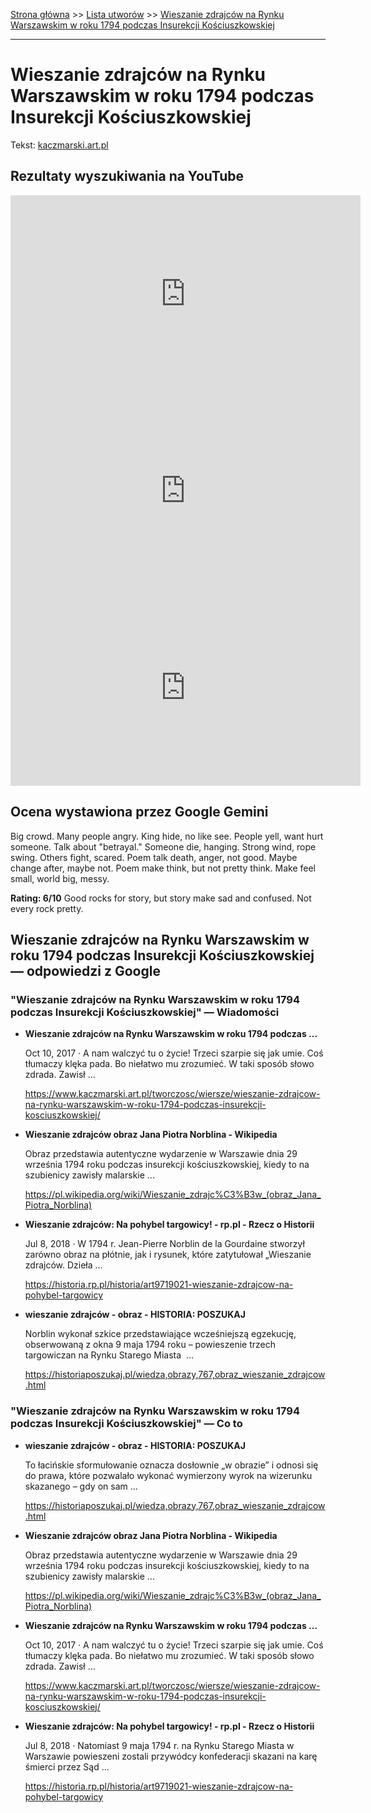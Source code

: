 [Strona główna](../index.md) >> [Lista utworów](../list.md) >> [Wieszanie zdrajców na Rynku Warszawskim w roku 1794 podczas Insurekcji Kościuszkowskiej](634.md)

---

# Wieszanie zdrajców na Rynku Warszawskim w roku 1794 podczas Insurekcji Kościuszkowskiej

Tekst: [kaczmarski.art.pl](https://www.kaczmarski.art.pl/tworczosc/wiersze/wieszanie-zdrajcow-na-rynku-warszawskim-w-roku-1794-podczas-insurekcji-kosciuszkowskiej/)

## Rezultaty wyszukiwania na YouTube

<iframe width="560" height="315" src="https://www.youtube.com/embed/FzJkSHhZAxo?si=IdontcarewhotheIRSsendsImnotpayingtaxes" title="YouTube video player" frameborder="0" allow="accelerometer; autoplay; clipboard-write; encrypted-media; gyroscope; picture-in-picture; web-share" referrerpolicy="strict-origin-when-cross-origin" allowfullscreen></iframe>

<iframe width="560" height="315" src="https://www.youtube.com/embed/YLuMe8LVR7g?si=IdontcarewhotheIRSsendsImnotpayingtaxes" title="YouTube video player" frameborder="0" allow="accelerometer; autoplay; clipboard-write; encrypted-media; gyroscope; picture-in-picture; web-share" referrerpolicy="strict-origin-when-cross-origin" allowfullscreen></iframe>

<iframe width="560" height="315" src="https://www.youtube.com/embed/6p1hV_rKzGU?si=IdontcarewhotheIRSsendsImnotpayingtaxes" title="YouTube video player" frameborder="0" allow="accelerometer; autoplay; clipboard-write; encrypted-media; gyroscope; picture-in-picture; web-share" referrerpolicy="strict-origin-when-cross-origin" allowfullscreen></iframe>

## Ocena wystawiona przez Google Gemini

Big crowd. Many people angry. King hide, no like see. People yell, want hurt someone. Talk about "betrayal." Someone die, hanging. Strong wind, rope swing. Others fight, scared. Poem talk death, anger, not good. Maybe change after, maybe not. Poem make think, but not pretty think. Make feel small, world big, messy.

**Rating: 6/10** Good rocks for story, but story make sad and confused. Not every rock pretty.


## Wieszanie zdrajców na Rynku Warszawskim w roku 1794 podczas Insurekcji Kościuszkowskiej — odpowiedzi z Google

### "Wieszanie zdrajców na Rynku Warszawskim w roku 1794 podczas Insurekcji Kościuszkowskiej" — Wiadomości

- **Wieszanie zdrajców na Rynku Warszawskim w roku 1794 podczas ...**

    Oct 10, 2017  ·  A nam walczyć tu o życie! Trzeci szarpie się jak umie. Coś tłumaczy klęka pada. Bo niełatwo mu zrozumieć. W taki sposób słowo zdrada. Zawisł ... 

   <https://www.kaczmarski.art.pl/tworczosc/wiersze/wieszanie-zdrajcow-na-rynku-warszawskim-w-roku-1794-podczas-insurekcji-kosciuszkowskiej/>
- **Wieszanie zdrajców obraz Jana Piotra Norblina - Wikipedia**

    Obraz przedstawia autentyczne wydarzenie w Warszawie dnia 29 września 1794 roku podczas insurekcji kościuszkowskiej, kiedy to na szubienicy zawisły malarskie ... 

   <https://pl.wikipedia.org/wiki/Wieszanie_zdrajc%C3%B3w_(obraz_Jana_Piotra_Norblina)>
- **Wieszanie zdrajców: Na pohybel targowicy! - rp.pl - Rzecz o Historii**

    Jul 8, 2018  ·  W 1794 r. Jean-Pierre Norblin de la Gourdaine stworzył zarówno obraz na płótnie, jak i rysunek, które zatytułował „Wieszanie zdrajców. Dzieła ... 

   <https://historia.rp.pl/historia/art9719021-wieszanie-zdrajcow-na-pohybel-targowicy>
- **wieszanie zdrajców - obraz - HISTORIA: POSZUKAJ**

    Norblin wykonał szkice przedstawiające wcześniejszą egzekucję, obserwowaną z okna 9 maja 1794 roku – powieszenie trzech targowiczan na Rynku Starego Miasta  ... 

   <https://historiaposzukaj.pl/wiedza,obrazy,767,obraz_wieszanie_zdrajcow.html>

### "Wieszanie zdrajców na Rynku Warszawskim w roku 1794 podczas Insurekcji Kościuszkowskiej" — Co to

- **wieszanie zdrajców - obraz - HISTORIA: POSZUKAJ**

    To łacińskie sformułowanie oznacza dosłownie „w obrazie” i odnosi się do prawa, które pozwalało wykonać wymierzony wyrok na wizerunku skazanego – gdy on sam ... 

   <https://historiaposzukaj.pl/wiedza,obrazy,767,obraz_wieszanie_zdrajcow.html>
- **Wieszanie zdrajców obraz Jana Piotra Norblina - Wikipedia**

    Obraz przedstawia autentyczne wydarzenie w Warszawie dnia 29 września 1794 roku podczas insurekcji kościuszkowskiej, kiedy to na szubienicy zawisły malarskie ... 

   <https://pl.wikipedia.org/wiki/Wieszanie_zdrajc%C3%B3w_(obraz_Jana_Piotra_Norblina)>
- **Wieszanie zdrajców na Rynku Warszawskim w roku 1794 podczas ...**

    Oct 10, 2017  ·  A nam walczyć tu o życie! Trzeci szarpie się jak umie. Coś tłumaczy klęka pada. Bo niełatwo mu zrozumieć. W taki sposób słowo zdrada. Zawisł ... 

   <https://www.kaczmarski.art.pl/tworczosc/wiersze/wieszanie-zdrajcow-na-rynku-warszawskim-w-roku-1794-podczas-insurekcji-kosciuszkowskiej/>
- **Wieszanie zdrajców: Na pohybel targowicy! - rp.pl - Rzecz o Historii**

    Jul 8, 2018  ·  Natomiast 9 maja 1794 r. na Rynku Starego Miasta w Warszawie powieszeni zostali przywódcy konfederacji skazani na karę śmierci przez Sąd ... 

   <https://historia.rp.pl/historia/art9719021-wieszanie-zdrajcow-na-pohybel-targowicy>

